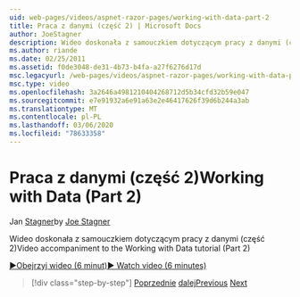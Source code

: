 ```yaml
---
uid: web-pages/videos/aspnet-razor-pages/working-with-data-part-2
title: Praca z danymi (część 2) | Microsoft Docs
author: JoeStagner
description: Wideo doskonała z samouczkiem dotyczącym pracy z danymi (część 2)
ms.author: riande
ms.date: 02/25/2011
ms.assetid: f0de3048-de31-4b73-b4fa-a27f6276d17d
msc.legacyurl: /web-pages/videos/aspnet-razor-pages/working-with-data-part-2
msc.type: video
ms.openlocfilehash: 3a2646a4981210404268712d5b34cfd32b59e047
ms.sourcegitcommit: e7e91932a6e91a63e2e46417626f39d6b244a3ab
ms.translationtype: MT
ms.contentlocale: pl-PL
ms.lasthandoff: 03/06/2020
ms.locfileid: "78633358"
---
```

# <a name="working-with-data-part-2"></a><span data-ttu-id="584e7-103">Praca z danymi (część 2)</span><span class="sxs-lookup"><span data-stu-id="584e7-103">Working with Data (Part 2)</span></span>

<span data-ttu-id="584e7-104">Jan [Stagner](https://github.com/JoeStagner)</span><span class="sxs-lookup"><span data-stu-id="584e7-104">by [Joe Stagner](https://github.com/JoeStagner)</span></span>

<span data-ttu-id="584e7-105">Wideo doskonała z samouczkiem dotyczącym pracy z danymi (część 2)</span><span class="sxs-lookup"><span data-stu-id="584e7-105">Video accompaniment to the Working with Data tutorial (Part 2)</span></span>

<span data-ttu-id="584e7-106">[&#9654;Obejrzyj wideo (6 minut)](https://channel9.msdn.com/Blogs/ASP-NET-Site-Videos/working-with-data-(part-2))</span><span class="sxs-lookup"><span data-stu-id="584e7-106">[&#9654; Watch video (6 minutes)](https://channel9.msdn.com/Blogs/ASP-NET-Site-Videos/working-with-data-(part-2))</span></span>

> [!div class="step-by-step"]
> <span data-ttu-id="584e7-107">[Poprzednie](working-with-data-part-1.md)
> [dalej](displaying-data-in-a-grid.md)</span><span class="sxs-lookup"><span data-stu-id="584e7-107">[Previous](working-with-data-part-1.md)
[Next](displaying-data-in-a-grid.md)</span></span>
